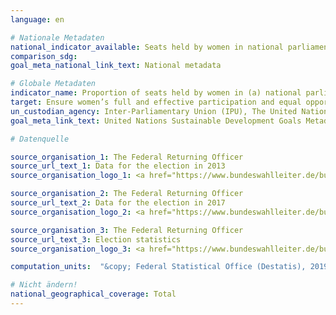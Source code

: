 ```yaml
---
language: en

# Nationale Metadaten
national_indicator_available: Seats held by women in national parliament <br> Seats held by women in the parliament of states
comparison_sdg:
goal_meta_national_link_text: National metadata

# Globale Metadaten
indicator_name: Proportion of seats held by women in (a) national parliaments and (b) local governments
target: Ensure women’s full and effective participation and equal opportunities for leadership at all levels of decision-making in political, economic and public life
un_custodian_agency: Inter-Parliamentary Union (IPU), The United Nations Entity for Gender Equality and the Empowerment of Women (UN Women)
goal_meta_link_text: United Nations Sustainable Development Goals Metadata

# Datenquelle

source_organisation_1: The Federal Returning Officer
source_url_text_1: Data for the election in 2013
source_organisation_logo_1: <a href="https://www.bundeswahlleiter.de/bundeswahlleiter.html"><img src="https://g205sdgs.github.io/sdg-indicators/public/LogosEn/bundeswahlleiter.png" alt="Logo Bundeswahlleiter" /></a>

source_organisation_2: The Federal Returning Officer
source_url_text_2: Data for the election in 2017
source_organisation_logo_2: <a href="https://www.bundeswahlleiter.de/bundeswahlleiter.html"><img src="https://g205sdgs.github.io/sdg-indicators/public/LogosEn/bundeswahlleiter.png" alt="Logo Bundeswahlleiter" /></a>

source_organisation_3: The Federal Returning Officer
source_url_text_3: Election statistics
source_organisation_logo_3: <a href="https://www.bundeswahlleiter.de/bundeswahlleiter.html"><img src="https://g205sdgs.github.io/sdg-indicators/public/LogosEn/bundeswahlleiter.png" alt="Logo Bundeswahlleiter" /></a>

computation_units:  "&copy; Federal Statistical Office (Destatis), 2019"

# Nicht ändern!
national_geographical_coverage: Total
---
```

